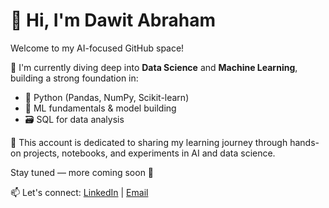 # 👋 Hi, I'm Dawit Abraham

Welcome to my AI-focused GitHub space!

🎯 I'm currently diving deep into **Data Science** and **Machine Learning**, building a strong foundation in:
- 🐍 Python (Pandas, NumPy, Scikit-learn)
- 🧠 ML fundamentals & model building
- 🗃️ SQL for data analysis

🔬 This account is dedicated to sharing my learning journey through hands-on projects, notebooks, and experiments in AI and data science.

Stay tuned — more coming soon 🚀

📫 Let's connect: [LinkedIn]([https://www.linkedin.com/](https://www.linkedin.com/in/dawit-abraham-b6b465216/)) | [Email](mailto:dawit.abrahame@gmail.com)
